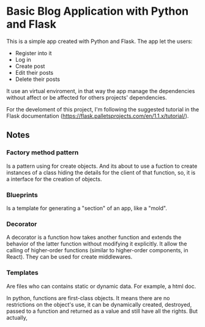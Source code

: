 # Basic Blog Application with Python and Flask 

This is a simple app created with Python and Flask. The app let the users:
* Register into it
* Log in
* Create post
* Edit their posts 
* Delete their posts

It use an virtual enviroment, in that way the app manage the dependencies without affect or be affected for others projects' dependencies. 


For the develoment of this project, I'm following the suggested tutorial in the Flask documentation (https://flask.palletsprojects.com/en/1.1.x/tutorial/).


## Notes

### Factory method pattern
Is a pattern using for create objects. And its about to use a fuction to create instances of a class hiding the details for the client of that function, so, it is a interface for the creation of objects.  


### Blueprints
Is a template for generating a "section" of an app, like a "mold". 

### Decorator
A decorator is a function how takes another function and extends the behavior of the latter function without modifying it explicitly. It allow the calling of higher-order functions (similar to higher-order components, in React). They can be used for create middlewares. 

### Templates 
Are files who can contains static or dynamic data. For example, a html doc. 


In python, functions are first-class objects. It means there are no restrictions on the object's use, it can be dynamically created, destroyed, passed to a function and returned as a value and still have all the rights. But actually,  